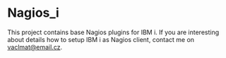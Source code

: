# Nagios_i
This project contains base Nagios plugins for IBM i. 
If you are interesting about details how to setup IBM i as Nagios client, contact me on vaclmat@email.cz.
